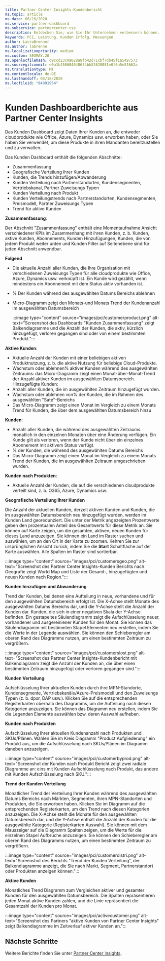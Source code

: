 ```yaml
---
title: Partner Center Insights-Kundenbericht
ms.topic: article
ms.date: 06/16/2020
ms.service: partner-dashboard
ms.subservice: partnercenter-csp
description: Entdecken Sie, wie Sie Ihr Unternehmen verbessern können. Sehen Sie sich Ihre spezifischen Kunden Trends nach Geografie, Produkt und anderen Attributen an.
keywords: PCI, Leistung, Kunden Erfolg, Messungen
author: LauraBrenner
ms.author: labrenne
ms.localizationpriority: medium
ms.custom: SEOMAY.20
ms.openlocfilehash: d9ccd23c0a028a8fb42d71cbf7db45f1a5497573
ms.sourcegitcommit: e0a1b4506840486f4bb82620051e0f6a5e81662a
ms.translationtype: MT
ms.contentlocale: de-DE
ms.lasthandoff: 06/18/2020
ms.locfileid: "84991954"
---
```

# <a name="customers-dashboard-reports-from-partner-center-insights"></a>Kunden Dashboardberichte aus Partner Center Insights

Das Kunden Dashboard zeigt Daten Ihrer Kunden an, die entweder cloudprodukte wie Office, Azure, Dynamics usw. erworben haben, oder Sie haben Sie verwendet, um diese Produkte in ihren Mandanten bereitzustellen und zu verwalten. 
 
Das Kunden Dashboard enthält die folgenden Abschnitte: 

- Zusammenfassung  
- Geografische Verteilung Ihrer Kunden 
- Kunden, die Trends hinzufügen/Abwanderung 
- Kunden Verteilung nach Partnerstandorten, Kundensegmenten, Vertriebskanal, Partner Zuweisungs Typen 
- Kunden Verteilung nach Produkt 
- Kunden Verteilungstrends nach Partnerstandorten, Kundensegmenten, Preismodell, Partner Zuweisungs Typen 
- Trend für aktive Kunden 

**Zusammenfassung**:

Der Abschnitt "Zusammenfassung" enthält eine Momentaufnahme Ansicht verschiedener KPIs im Zusammenhang mit ihren Kunden, z. b. Kunden, aktive Kunden, Abonnements, Kunden Hinzufügungen, Kunden, die von jedem Produkt weiter unten und Kunden Filter auf Seitenebene sind für jeden Abschnitt anwendbar.

**Folgend**

- Die aktuelle Anzahl aller Kunden, die Ihre Organisation mit verschiedenen Zuweisungs Typen für alle cloudprodukte wie Office, Azure, Dynamics usw. verknüpft ist. Ein Kunde wird gezählt, wenn mindestens ein Abonnement mit dem Status aktiv vorhanden ist.  
- % Der Kunden während des ausgewählten Datums Bereichs ablehnen 
- Micro-Diagramm zeigt den Monats-und Monats Trend der Kundenanzahl im ausgewählten Datumsbereich

  :::image type="content" source="images/pci/customerproduct.png" alt-text="Screenshot des Dashboards "Kunden Zusammenfassung" zeigt Balkendiagramme und die Anzahl der Kunden, die aktiv, kürzlich hinzugefügt, verloren gegangen sind oder von einem bestimmten Produkt.":::

**Aktive Kunden**:

- Aktuelle Anzahl der Kunden mit einer beliebigen aktiven Produktnutzung, z. b. die aktive Nutzung für beliebige Cloud-Produkte.
- Wachstum oder ablehnen% aktiver Kunden während des ausgewählten Zeitraums: das Micro-Diagramm zeigt einen Monat-über-Monat-Trend der Anzahl aktiver Kunden im ausgewählten Datumsbereich.
Hinzugefügte Kunden:
- Anzahl aller Kunden, die im ausgewählten Zeitraum hinzugefügt wurden.
- Wachstum oder ablehnen von% der Kunden, die im Rahmen des ausgewählten "Sate"-Bereichs
- Das Micro-Diagramm zeigt einen Monat im Vergleich zu einem Monats Trend für Kunden, die über dem ausgewählten Datumsbereich hinzu

**Kunden**:
- Anzahl aller Kunden, die während des ausgewählten Zeitraums monatlich in den einzelnen Monaten über eine Änderung verfügen. Ein Kunde gilt als verloren, wenn der Kunde nicht über ein einzelnes Abonnement mit aktivem Status verfügt. 
- % der Kunden, die während des ausgewählten Datums Bereichs 
- Das Micro-Diagramm zeigt einen Monat im Vergleich zu einem Monats Trend der Kunden, die im ausgewählten Zeitraum umgeschrieben wurden. 
 
**Kunden nach Produkten**:
- Aktuelle Anzahl der Kunden, die auf die verschiedenen cloudprodukte verteilt sind, z. b. O365, Azure, Dynamics usw.  

**Geografische Verteilung Ihrer Kunden**

Die Anzahl der aktuellen Kunden, derzeit aktiven Kunden und Kunden, die im ausgewählten Datumsbereich neu hinzugefügt wurden, werden im Kunden Land georedunziert. Die unter der Metrik angezeigten Prozentwerte geben den prozentualen Anteil des Gesamtwerts für diese Metrik an. Sie können auf Karte zeigen, um die gesamten, aktiven, neuen Kunden für dieses Land anzuzeigen. Sie können ein Land im Raster suchen und auswählen, um an den Ort in der Karte zu zoomen. Kehren Sie zur ursprünglichen Ansicht zurück, indem Sie die **Start** Schaltfläche auf der Karte auswählen. Alle Spalten im Raster sind sortierbar.  

:::image type="content" source="images/pci/customersgeo.png" alt-text="Screenshot des Partner Center Insights-Kunden Berichts nach Geografie zeigt World Map und Liste der Gesamt-, hinzugefügten und neuen Kunden nach Region.":::

**Kunden hinzufügen und Abwanderung**

Trend der Kunden, bei denen eine Aufteilung in neue, vorhandene und für den ausgewählten Datumsbereich erfolgt ist. Die X-Achse stellt Monate des ausgewählten Datums Bereichs dar, und die Y-Achse stellt die Anzahl der Kunden dar. Kunden, die sich in einer negativen Skala der Y-Achse befinden. Ein gestapeltes Säulendiagramm zeigt die Aufschlüsselung neuer, vorhandener und ausgereiniener Kunden für den Monat. Sie können das Säulendiagramm mit bestimmten Stapel Elementen neu erstellen, indem Sie die Werte in der Legende auswählen. Sie können den Schieberegler am oberen Rand des Diagramms nutzen, um einen bestimmten Zeitraum zu vergrößern. 

:::image type="content" source="images/pci/customerslost.png" alt-text="Screenshot des Partner Center Insights-Kundenbericht mit Balkendiagramm zeigt die Anzahl der Kunden an, die über einen bestimmten Zeitraum hinzugefügt oder verloren gegangen sind.":::

**Kunden Verteilung**

Aufschlüsselung Ihrer aktuellen Kunden durch ihre MPN-Standorte, Kundensegmente, Vertriebskanäle/Azure-Preismodell und den Zuweisungs Typen (z. b. dpor, DAP usw.). Klicken Sie auf die entsprechenden Registerkarten oberhalb des Diagramms, um die Aufteilung nach diesen Kategorien anzuzeigen. Sie können das Diagramm neu erstellen, indem Sie die Legenden Elemente auswählen bzw. deren Auswahl aufheben. 

**Kunden nach Produkten**

Aufschlüsselung Ihrer aktuellen Kundenanzahl nach Produkten und SKUs/Plänen. Wählen Sie im Kreis Diagramm "Product Aufgliederung" ein Produkt aus, um die Aufschlüsselung nach SKUs/Plänen im Diagramm daneben anzuzeigen.

:::image type="content" source="images/pci/customerbyprod.png" alt-text="Screenshot der Kunden nach Produkt Bericht zeigt zwei radiale Diagramme an: eins mit Kunden Aufschlüsselung nach Produkt, das andere mit Kunden Aufschlüsselung nach SKU.":::

**Trend der Kunden Verteilung** 

Monatlicher Trend der Verteilung Ihrer Kunden während des ausgewählten Datums Bereichs nach Märkten, Segmenten, ihren MPN-Standorten und Produkten, die Sie erworben haben. Klicken Sie im Diagramm auf die entsprechenden Registerkarten, um den Trend nach diesen Kategorien anzuzeigen. Die X-Achse stellt die Monate für den ausgewählten Datumsbereich dar, und die Y-Achse enthält die Anzahl der Kunden für die ausgewählte Kategorie (Registerkarten Auswahl). Sie können mit dem Mauszeiger auf die Diagramm Spalten zeigen, um die Werte für die einzelnen Stapel Aufbrüche anzuzeigen. Sie können den Schieberegler am oberen Rand des Diagramms nutzen, um einen bestimmten Zeitraum zu vergrößern.   

:::image type="content" source="images/pci/customerdistri.png" alt-text="Screenshot des Berichts "Trend der Kunden Verteilung", der Balkendiagramme anzeigt, die Sie nach Markt, Segment, Partnerstandort oder Produkten anzeigen können.":::

**Aktive Kunden**

Monatliches Trend Diagramm zum Vergleichen aktiver und gesamter Kunden für den ausgewählten Datumsbereich. Die Spalten repräsentieren jeden Monat aktive Kunden zahlen, und die Linie repräsentiert die Gesamtzahl der Kunden pro Monat. 

:::image type="content" source="images/pci/activecustomer.png" alt-text="Screenshot des Partners "aktive Kunden von Partner Center Insights" zeigt Balkendiagramme im Zeitverlauf aktiver Kunden an.":::

## <a name="next-steps"></a>Nächste Schritte

Weitere Berichte finden Sie unter [Partner Center Insights](partner-center-insights.md).
